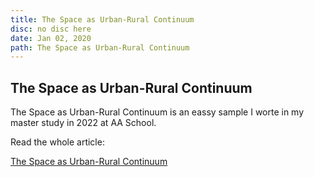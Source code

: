```yaml
---
title: The Space as Urban-Rural Continuum
disc: no disc here
date: Jan 02, 2020
path: The Space as Urban-Rural Continuum
---
```

<special>
</special>

## The Space as Urban-Rural Continuum

The Space as Urban-Rural Continuum is an eassy sample I worte in my master study in 2022 at AA School.

Read the whole article: 

[The Space as Urban-Rural Continuum](https://drive.google.com/file/d/1fOV2Ovan_UdCRaHbVFIV1IRxYB4wAROI/view?usp=drive_link)
